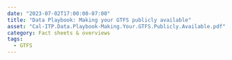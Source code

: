 ```yaml
---
date: "2023-07-02T17:00:00-07:00"
title: "Data Playbook: Making your GTFS publicly available"
asset: "Cal-ITP.Data.Playbook-Making.Your.GTFS.Publicly.Available.pdf"
category: Fact sheets & overviews
tags:
  - GTFS
---
```

